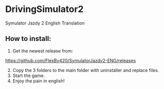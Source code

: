 # DrivingSimulator2
 Symulator Jazdy 2 English Translation

## How to install:

1. Get the newest release from:

https://github.com/FlexBy420/SymulatorJazdy2-ENG/releases

2. Copy the 3 folders to the main folder with uninstaller and replace files.
3. Start the game.
4. Enjoy the pain in english!